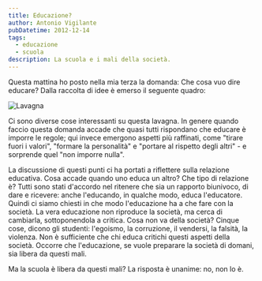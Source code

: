 ```yaml
---
title: Educazione?
author: Antonio Vigilante
pubDatetime: 2012-12-14
tags: 
  - educazione
  - scuola
description: La scuola e i mali della società.
---
```


Questa mattina ho posto nella mia terza la domanda: Che cosa vuo dire educare? Dalla raccolta di idee è emerso il seguente quadro:

![Lavagna](/images/post/2012/2012-12-14-educazione.jpg)

Ci sono diverse cose interessanti su questa lavagna. In genere quando faccio questa domanda accade che quasi tutti rispondano che educare è imporre le regole; qui invece emergono aspetti più raffinati, come "tirare fuori i valori", "formare la personalità" e "portare al rispetto degli altri" - e sorprende quel "non imporre nulla".

La discussione di questi punti ci ha portati a riflettere sulla relazione educativa. Cosa accade quando uno educa un altro? Che tipo di relazione è? Tutti sono stati d'accordo nel ritenere che sia un rapporto biunivoco, di dare e ricevere: anche l'educando, in qualche modo, educa l'educatore. Quindi ci siamo chiesti in che modo l'educazione ha a che fare con la società. La vera educazione non riproduce la società, ma cerca di cambiarla, sottoponendola a critica. Cosa non va della società? Cinque cose, dicono gli studenti: l'egoismo, la corruzione, il vendersi, la falsità, la violenza. Non è sufficiente che chi educa critichi questi aspetti della società. Occorre che l'educazione, se vuole preparare la società di domani, sia libera da questi mali.

Ma la scuola è libera da questi mali? La risposta è unanime: no, non lo è.
